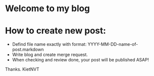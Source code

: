 # Welcome to my blog

# How to create new post:

* Defind file name exactly with format: YYYY-MM-DD-name-of-post.markdown
* Write blog and create merge request.
* When checking and review done, your post will be published ASAP!

Thanks. KietNVT
